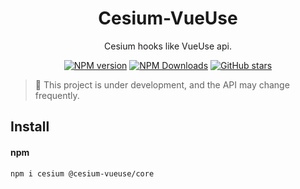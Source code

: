 <h1 align="center">Cesium-VueUse</h1>

<p align="center">Cesium hooks like VueUse api.</p>

<p align="center">
<a href="https://www.npmjs.com/package/@cesium-vueuse/core" target="__blank"><img src="https://img.shields.io/npm/v/@cesium-vueuse/core?color=a1b858&label=" alt="NPM version"></a>
<a href="https://www.npmjs.com/package/@cesium-vueuse/core" target="__blank"><img alt="NPM Downloads" src="https://img.shields.io/npm/dm/@cesium-vueuse/core?color=50a36f&label="></a>
<a href="https://github.com/vuegis/cesium-vueuse" target="__blank"><img alt="GitHub stars" src="https://img.shields.io/github/stars/vuegis/cesium-vueuse?style=social"></a>

</p>

> 🚧 This project is under development, and the API may change frequently.

## Install

#### npm

```bash
npm i cesium @cesium-vueuse/core
```
